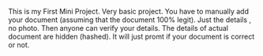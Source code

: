 This is my First Mini Project.
Very basic project. You have to manually add your document (assuming that the document 100% legit). Just the details , no photo.
Then anyone can verify your details. The details of actual document are hidden (hashed).
It will just promt if your document is correct or not.
